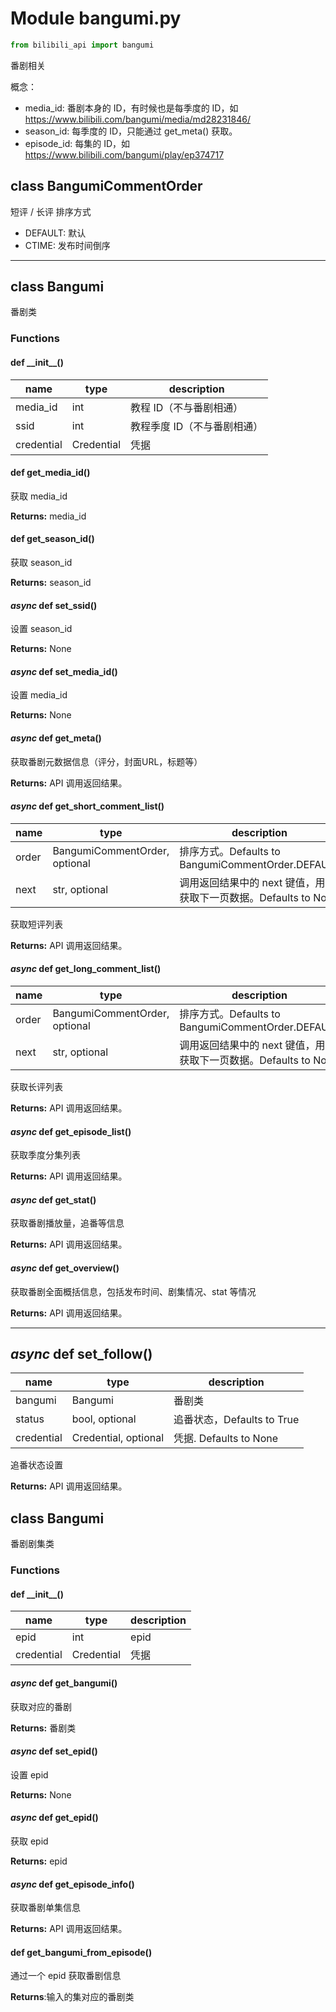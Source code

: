 # Module bangumi.py

```python
from bilibili_api import bangumi
```
番剧相关

概念：
+ media_id: 番剧本身的 ID，有时候也是每季度的 ID，如 https://www.bilibili.com/bangumi/media/md28231846/
+ season_id: 每季度的 ID，只能通过 get_meta() 获取。
+ episode_id: 每集的 ID，如 https://www.bilibili.com/bangumi/play/ep374717

## class BangumiCommentOrder

短评 / 长评 排序方式

+ DEFAULT: 默认
+ CTIME: 发布时间倒序

---

## class Bangumi

番剧类

### Functions

#### def \_\_init\_\_()

| name | type | description |
| ---- | ---- | ----------- |
| media_id | int | 教程 ID（不与番剧相通） |
| ssid | int | 教程季度 ID（不与番剧相通） |
| credential | Credential | 凭据 |

#### def get_media_id()

获取 media_id

**Returns:** media_id

#### def get_season_id()

获取 season_id

**Returns:** season_id

#### _async_ def set_ssid()

设置 season_id

**Returns:** None

#### _async_ def set_media_id()

设置 media_id

**Returns:** None

#### _async_ def get_meta()

获取番剧元数据信息（评分，封面URL，标题等）

**Returns:** API 调用返回结果。

#### _async_ def get_short_comment_list()

| name       | type                          | description                                                  |
| ---------- | ----------------------------- | ------------------------------------------------------------ |
| order      | BangumiCommentOrder, optional | 排序方式。Defaults to BangumiCommentOrder.DEFAULT            |
| next       | str, optional                 | 调用返回结果中的 next 键值，用于获取下一页数据。Defaults to None |

获取短评列表

**Returns:** API 调用返回结果。

#### _async_ def get_long_comment_list()

| name       | type                          | description                                                  |
| ---------- | ----------------------------- | ------------------------------------------------------------ |
| order      | BangumiCommentOrder, optional | 排序方式。Defaults to BangumiCommentOrder.DEFAULT            |
| next       | str, optional                 | 调用返回结果中的 next 键值，用于获取下一页数据。Defaults to None |

获取长评列表

**Returns:** API 调用返回结果。

#### _async_ def get_episode_list()

获取季度分集列表

**Returns:** API 调用返回结果。

#### _async_ def get_stat()

获取番剧播放量，追番等信息

**Returns:** API 调用返回结果。

#### _async_ def get_overview()

获取番剧全面概括信息，包括发布时间、剧集情况、stat 等情况

**Returns:** API 调用返回结果。

***

## _async_ def set_follow()

| name       | type                 | description                |
| ---------- | -------------------- | -------------------------- |
| bangumi | Bangumi | 番剧类 |
| status     | bool, optional       | 追番状态，Defaults to True |
| credential | Credential, optional | 凭据. Defaults to None     |

追番状态设置

**Returns:** API 调用返回结果。

## class Bangumi

番剧剧集类

### Functions

#### def \_\_init\_\_()

| name | type | description |
| ---- | ---- | ----------- |
| epid | int | epid | 
| credential | Credential | 凭据 |

#### _async_ def get_bangumi()

获取对应的番剧

**Returns:** 番剧类

#### _async_ def set_epid()

设置 epid

**Returns:** None

#### _async_ def get_epid()

获取 epid

**Returns:** epid

#### _async_ def get_episode_info()

获取番剧单集信息

**Returns:** API 调用返回结果。

#### def get_bangumi_from_episode()

通过一个 epid 获取番剧信息

**Returns**:输入的集对应的番剧类
